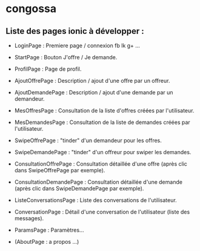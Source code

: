 # congossa

Liste des pages ionic à développer :
-------------------------------------

* LoginPage : Premiere page / connexion fb lk g+ ...
* StartPage : Bouton J'offre / Je demande.

* ProfilPage : Page de profil.

* AjoutOffrePage : Description / ajout d'une offre par un offreur.
* AjoutDemandePage : Description / ajout d'une demande par un demandeur.

* MesOffresPage : Consultation de la liste d'offres créées par l'utilisateur.
* MesDemandesPage : Consultation de la liste de demandes créées par l'utilisateur.

* SwipeOffrePage : "tinder" d'un demandeur pour les offres.
* SwipeDemandePage : "tinder" d'un offreur pour swiper les demandes.

* ConsultationOffrePage : Consultation détaillée d'une offre (après clic dans SwipeOffrePage par exemple).
* ConsultationDemandePage : Consultation détaillée d'une demande (après clic dans SwipeDemandePage par exemple).

* ListeConversationsPage : Liste des conversations de l'utilisateur.
* ConversationPage : Détail d'une conversation de l'utilisateur (liste des messages).

* ParamsPage : Paramètres...

* (AboutPage : a propos ...)
